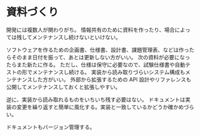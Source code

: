 # 資料づくり

開発には複数人が関わりがち。
情報共有のために資料を作ったり、場合によっては残してメンテナンスし続けないといけない。

ソフトウェアを作るための企画書、仕様書、設計書、課題管理表、などは作ったらそのまま日付を振って、あとは更新しない方がいい。
次の資料が必要になったらまた新たに作る。
ただし、仕様は保守に必要なので、試験仕様書や自動テストの形でメンテナンスし続ける。
実装から読み取りづらいシステム構成もメンテナンスした方がいい。
外部から拡張するための API 設計やリファレンスも公開してメンテナンスしておくと拡張しやすい。

逆に、実装から読み取れるものをいちいち残す必要はない。
ドキュメントは実装の変更を繰り返すと簡単に風化する。実装と一致しているかどうか確かめづらい。

ドキュメントもバージョン管理する。
